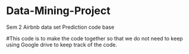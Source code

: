 # Data-Mining-Project
Sem 2 Airbnb data set Prediction code base

#This code is to make the code together so that we do not need to keep using Google drive to keep track of the code. 

